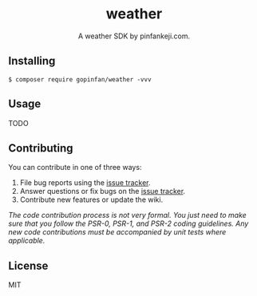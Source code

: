 <h1 align="center"> weather </h1>

<p align="center"> A weather SDK by pinfankeji.com.</p>


## Installing

```shell
$ composer require gopinfan/weather -vvv
```

## Usage

TODO

## Contributing

You can contribute in one of three ways:

1. File bug reports using the [issue tracker](https://github.com/pinfankeji/weather/issues).
2. Answer questions or fix bugs on the [issue tracker](https://github.com/pinfankeji/weather/issues).
3. Contribute new features or update the wiki.

_The code contribution process is not very formal. You just need to make sure that you follow the PSR-0, PSR-1, and PSR-2 coding guidelines. Any new code contributions must be accompanied by unit tests where applicable._

## License

MIT